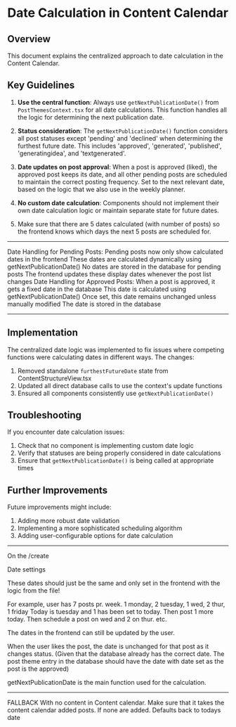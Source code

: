 # Date Calculation in Content Calendar

## Overview

This document explains the centralized approach to date calculation in the Content Calendar.

## Key Guidelines

1. **Use the central function**: Always use `getNextPublicationDate()` from `PostThemesContext.tsx` for all date calculations. This function handles all the logic for determining the next publication date.

2. **Status consideration**: The `getNextPublicationDate()` function considers all post statuses except 'pending' and 'declined' when determining the furthest future date. This includes 'approved', 'generated', 'published', 'generatingidea', and 'textgenerated'.

3. **Date updates on post approval**: When a post is approved (liked), the approved post keeps its date, and all other pending posts are scheduled to maintain the correct posting frequency. Set to the next relevant date, based on the logic that we also use in the weekly planner. 

4. **No custom date calculation**: Components should not implement their own date calculation logic or maintain separate state for future dates.

5. Make sure that there are 5 dates calculated (with number of posts) so the frontend knows which days the next 5 posts are scheduled for. 

---

Date Handling for Pending Posts:
Pending posts now only show calculated dates in the frontend
These dates are calculated dynamically using getNextPublicationDate()
No dates are stored in the database for pending posts
The frontend updates these display dates whenever the post list changes
Date Handling for Approved Posts:
When a post is approved, it gets a fixed date in the database
This date is calculated using getNextPublicationDate()
Once set, this date remains unchanged unless manually modified
The date is stored in the database


---

## Implementation

The centralized date logic was implemented to fix issues where competing functions were calculating dates in different ways. The changes:

1. Removed standalone `furthestFutureDate` state from ContentStructureView.tsx
2. Updated all direct database calls to use the context's update functions
3. Ensured all components consistently use `getNextPublicationDate()`

## Troubleshooting

If you encounter date calculation issues:

1. Check that no component is implementing custom date logic
2. Verify that statuses are being properly considered in date calculations
3. Ensure that `getNextPublicationDate()` is being called at appropriate times

## Further Improvements

Future improvements might include:

1. Adding more robust date validation
2. Implementing a more sophisticated scheduling algorithm
3. Adding user-configurable options for date calculation 



----


On the /create

Date settings

These dates should just be the same and only set in the frontend with the logic from the file! 

For example, user has 7 posts pr. week. 1 monday, 2 tuesday, 1 wed, 2 thur, 1 friday
Today is tuesday and 1 has been set to today. Then post 1 more today. Then schedule a post on wed and 2 on thur. etc. 

The dates in the frontend can still be updated by the user.

When the user likes the post, the date is unchanged for that post as it changes status. (Given that the database already has the correct date. The post theme entry in the database should have the date with date set as the post is the approved)

getNextPublicationDate is the main function used for the calculation. 

---

FALLBACK
With no content in Content calendar. Make sure that it takes the content calendar added posts. If none are added. Defaults back to todays date 